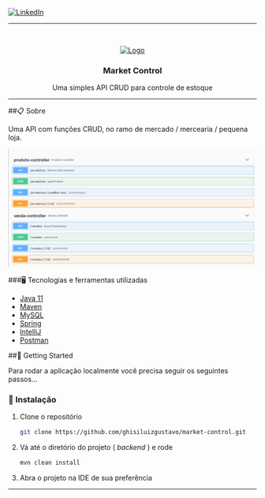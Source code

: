 
[![LinkedIn][linkedin-shield]][linkedin-url]

<hr>

<br />
<p align="center">
  <a href="https://github.com/ghisiluizgustavo/market-control">
    <img src="https://image.flaticon.com/icons/png/512/126/126510.png" 
        alt="Logo" width="80" height="80">
  </a>

<h3 align="center">Market Control</h3>

  <p align="center">
    Uma simples API CRUD para controle de estoque
    <br />
    
  </p>
</p>

<hr>

##📋 Sobre

Uma API com funções CRUD, no ramo de mercado / mercearia / pequena loja.

<img src="image-api.png">


###🖥️ Tecnologias e ferramentas utilizadas

* [Java 11](https://www.oracle.com/br/java/technologies/javase-jdk11-downloads.html)
* [Maven](https://maven.apache.org/)
* [MySQL](https://www.mysql.com/downloads/)
* [Spring](https://spring.io/)
* [IntelliJ](https://www.jetbrains.com/pt-br/idea/)
* [Postman](https://www.postman.com/)


##🐾 Getting Started

Para rodar a aplicação localmente você precisa seguir os seguintes passos... 

### 💾 Instalação

1. Clone o repositório
   ```sh
   git clone https://github.com/ghisiluizgustavo/market-control.git
   ```
2. Vá até o diretório do projeto ( *backend* ) e rode
   ```sh
   mvn clean install
   ```
3. Abra o projeto na IDE de sua preferência

<hr>



[linkedin-shield]: https://img.shields.io/badge/-LinkedIn-black.svg?style=for-the-badge&logo=linkedin&colorB=555
[linkedin-url]: https://www.linkedin.com/in/luiz-gustavo-ghisi-flores-88bb61171/
